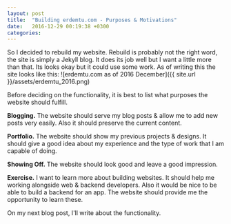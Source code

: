 ```yaml
---
layout: post
title:  "Building erdemtu.com - Purposes & Motivations"
date:   2016-12-29 00:19:38 +0300
categories:
---
```


So I decided to rebuild my website. Rebuild is probably not the right word, the
site is simply a Jekyll blog. It does its job well but I want a little more than
that. Its looks okay but it could use some work. As of writing this the site
looks like this:
![erdemtu.com as of 2016 December]({{ site.url }}/assets/erdemtu_2016.png)

Before deciding on the functionality, it is best to list what purposes the
website should fulfill.

**Blogging.** The website should serve my blog posts & allow me to add new posts
very easily. Also it should preserve the current content.

**Portfolio.** The website should show my previous projects & designs. It should
give a good idea about my experience and the type of work that I am capable of
doing.

**Showing Off.** The website should look good and leave a good impression.

**Exercise.** I want to learn more about building websites. It should help me
working alongside web & backend developers. Also it would be nice to be able to
build a backend for an app. The website should provide me the opportunity to
learn these.

On my next blog post, I'll write about the functionality.
